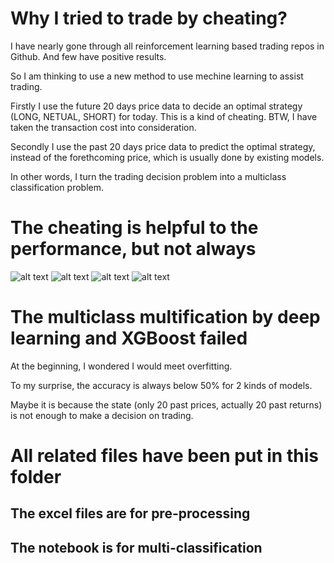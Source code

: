 
# Why I tried to trade by cheating?
I have nearly gone through all reinforcement learning based trading repos in Github. And few have positive results.

So I am thinking to use a new method to use mechine learning to assist trading. 

Firstly I use the future 20 days price data to decide an optimal strategy (LONG, NETUAL, SHORT) for today. This is a kind of cheating. BTW, I have taken the transaction cost into consideration.

Secondly I use the past 20 days price data to predict the optimal strategy, instead of the forethcoming price, which is usually done by existing models.

In other words, I turn the trading decision problem into a multiclass classification problem.

# The cheating is helpful to the performance, but not always

![alt text](https://github.com/MRYingLEE/Stock.AI/blob/master/trading-by-cheating/AAPL.jpg "AAPL")
![alt text](https://github.com/MRYingLEE/Stock.AI/blob/master/trading-by-cheating/AMZN.jpg "AAPL")
![alt text](https://github.com/MRYingLEE/Stock.AI/blob/master/trading-by-cheating/GOOG.jpg "AAPL")
![alt text](https://github.com/MRYingLEE/Stock.AI/blob/master/trading-by-cheating/HSI.jpg "AAPL")

# The multiclass multification by deep learning and XGBoost failed

At the beginning, I wondered I would meet overfitting.

To my surprise, the accuracy is always below 50% for 2 kinds of models.

Maybe it is because the state (only 20 past prices, actually 20 past returns) is not enough to make a decision on trading.

# All related files have been put in this folder

## The excel files are for pre-processing 

## The notebook is for multi-classification

